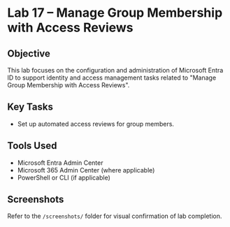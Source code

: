 # Lab 17 – Manage Group Membership with Access Reviews

## Objective
This lab focuses on the configuration and administration of Microsoft Entra ID to support identity and access management tasks related to "Manage Group Membership with Access Reviews".

## Key Tasks
- Set up automated access reviews for group members.

## Tools Used
- Microsoft Entra Admin Center
- Microsoft 365 Admin Center (where applicable)
- PowerShell or CLI (if applicable)

## Screenshots
Refer to the `/screenshots/` folder for visual confirmation of lab completion.
